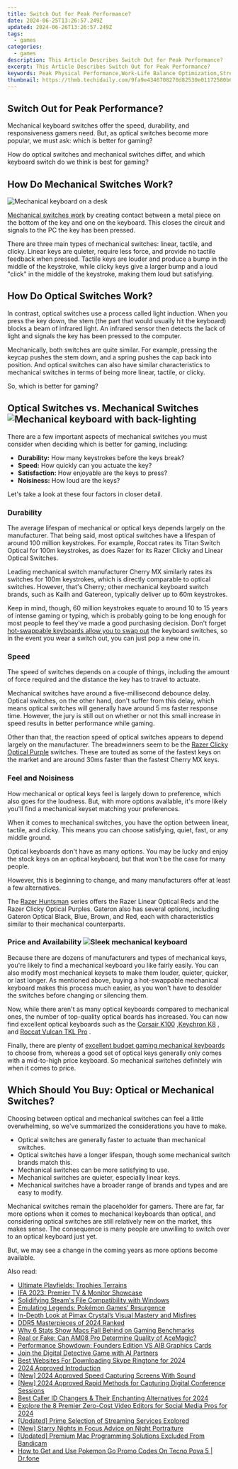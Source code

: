 ```yaml
---
title: Switch Out for Peak Performance?
date: 2024-06-25T13:26:57.249Z
updated: 2024-06-26T13:26:57.249Z
tags:
  - games
categories:
  - games
description: This Article Describes Switch Out for Peak Performance?
excerpt: This Article Describes Switch Out for Peak Performance?
keywords: Peak Physical Performance,Work-Life Balance Optimization,Stress Reduction Techniques,Productivity Hacks for Success,Performance Enhancement Strategies,Mental Toughness Development,Healthy Lifestyle Transformation
thumbnail: https://thmb.techidaily.com/9fa9e4346708270d82530e01172580b66a8c63e17b3edbe0866986af1acde6f2.jpg
---
```


## Switch Out for Peak Performance?

 Mechanical keyboard switches offer the speed, durability, and responsiveness gamers need. But, as optical switches become more popular, we must ask: which is better for gaming?

 How do optical switches and mechanical switches differ, and which keyboard switch do we think is best for gaming?

## How Do Mechanical Switches Work?

![Mechanical keyboard on a desk](https://static1.makeuseofimages.com/wordpress/wp-content/uploads/2021/11/michelle-ding-50uD7HzOLW8-unsplash.jpg)

[Mechanical switches work](http://www.makeuseof.com/tag/mechanical-keyboard-work-technology-explained/) by creating contact between a metal piece on the bottom of the key and one on the keyboard. This closes the circuit and signals to the PC the key has been pressed.

 There are three main types of mechanical switches: linear, tactile, and clicky. Linear keys are quieter, require less force, and provide no tactile feedback when pressed. Tactile keys are louder and produce a bump in the middle of the keystroke, while clicky keys give a larger bump and a loud "click" in the middle of the keystroke, making them loud but satisfying.

## How Do Optical Switches Work?

 In contrast, optical switches use a process called light induction. When you press the key down, the stem (the part that would usually hit the keyboard) blocks a beam of infrared light. An infrared sensor then detects the lack of light and signals the key has been pressed to the computer.

 Mechanically, both switches are quite similar. For example, pressing the keycap pushes the stem down, and a spring pushes the cap back into position. And optical switches can also have similar characteristics to mechanical switches in terms of being more linear, tactile, or clicky.

So, which is better for gaming?

## Optical Switches vs. Mechanical Switches ![Mechanical keyboard with back-lighting](https://static1.makeuseofimages.com/wordpress/wp-content/uploads/2021/11/vipul-jha-a4X1cdC1QAc-unsplash.jpg)

 There are a few important aspects of mechanical switches you must consider when deciding which is better for gaming, including:

* **Durability:** How many keystrokes before the keys break?
* **Speed:** How quickly can you actuate the key?
* **Satisfaction:** How enjoyable are the keys to press?
* **Noisiness:** How loud are the keys?

Let's take a look at these four factors in closer detail.

### Durability

 The average lifespan of mechanical or optical keys depends largely on the manufacturer. That being said, most optical switches have a lifespan of around 100 million keystrokes. For example, Roccat rates its Titan Switch Optical for 100m keystrokes, as does Razer for its Razer Clicky and Linear Optical Switches.

 Leading mechanical switch manufacturer Cherry MX similarly rates its switches for 100m keystrokes, which is directly comparable to optical switches. However, that's Cherry; other mechanical keyboard switch brands, such as Kailh and Gatereon, typically deliver up to 60m keystrokes.

 Keep in mind, though, 60 million keystrokes equate to around 10 to 15 years of intense gaming or typing, which is probably going to be long enough for most people to feel they've made a good purchasing decision. Don't forget [hot-swappable keyboards allow you to swap out](https://www.makeuseof.com/why-you-need-hot-swappable-mechanical-keyboard/) the keyboard switches, so in the event you wear a switch out, you can just pop a new one in.

### Speed

 The speed of switches depends on a couple of things, including the amount of force required and the distance the key has to travel to actuate.

 Mechanical switches have around a five-millisecond debounce delay. Optical switches, on the other hand, don't suffer from this delay, which means optical switches will generally have around 5 ms faster response time. However, the jury is still out on whether or not this small increase in speed results in better performance while gaming.

 Other than that, the reaction speed of optical switches appears to depend largely on the manufacturer. The breadwinners seem to be the [Razer Clicky Optical Purple](https://razer.a9yw.net/c/119570/642901/10229?subId1=UUmuoUeUpU2004621&subId2=emuo&u=https%3A%2F%2Fwww.razer.com%2Fgb-en%2Frazer-optical-switch) switches. These are touted as some of the fastest keys on the market and are around 30ms faster than the fastest Cherry MX keys.

### Feel and Noisiness

 How mechanical or optical keys feel is largely down to preference, which also goes for the loudness. But, with more options available, it's more likely you'll find a mechanical keyset matching your preferences.

 When it comes to mechanical switches, you have the option between linear, tactile, and clicky. This means you can choose satisfying, quiet, fast, or any middle ground.

 Optical keyboards don't have as many options. You may be lucky and enjoy the stock keys on an optical keyboard, but that won't be the case for many people.

 However, this is beginning to change, and many manufacturers offer at least a few alternatives.

 The [Razer Huntsman](https://www.amazon.com/Razer-Huntsman-Tournament-Tenkeyless-Keyboard/dp/B07V25YPVW?linkCode=ll1&tag=muo-v2-2jbrk02-20&linkId=5b69344691c987a7fdf2e0c9ed994455&language=en%5FUS&ref%5F=as%5Fli%5Fss%5Ftl&ascsubtag=UUmuoUeUpU2004621&asc%5Frefurl=https%3A%2F%2Fwww.makeuseof.com%2Foptical-vs-mechanical-switches-best-for-gaming%2F&asc%5Fcampaign=Evergreen) series offers the Razer Linear Optical Reds and the Razer Clicky Optical Purples. Gateron also has several options, including Gateron Optical Black, Blue, Brown, and Red, each with characteristics similar to their mechanical counterparts.

### Price and Availability ![Sleek mechanical keyboard](https://static1.makeuseofimages.com/wordpress/wp-content/uploads/2021/11/jay-zhang-XX8zaI3XbvE-unsplash.jpg)

 Because there are dozens of manufacturers and types of mechanical keys, you're likely to find a mechanical keyboard you like fairly easily. You can also modify most mechanical keysets to make them louder, quieter, quicker, or last longer. As mentioned above, buying a hot-swappable mechanical keyboard makes this process much easier, as you won't have to desolder the switches before changing or silencing them.

 Now, while there aren't as many optical keyboards compared to mechanical ones, the number of top-quality optical boards has increased. You can now find excellent optical keyboards such as the [Corsair K100](https://www.amazon.com/Corsair-K100-Mechanical-Gaming-Keyboard/dp/B08HR68MQZ?linkCode=ll1&tag=muo-v2-2jbrk02-20&linkId=23638b63479cce034fb8bee791143ce1&language=en%5FUS&ref%5F=as%5Fli%5Fss%5Ftl&ascsubtag=UUmuoUeUpU2004621&asc%5Frefurl=https%3A%2F%2Fwww.makeuseof.com%2Foptical-vs-mechanical-switches-best-for-gaming%2F&asc%5Fcampaign=Evergreen) ,[Keychron K8](https://www.keychron.com/products/keychron-k8-tenkeyless-wireless-mechanical-keyboard?variant=39515068956761) , and [Roccat Vulcan TKL Pro](https://www.amazon.com/ROCCAT-Vulcan-Compact-Optical-Keyboard/dp/B08J4DGBB9?linkCode=ll1&tag=muo-v2-2jbrk02-20&linkId=b16daf181c950078b96fbd7a45f2251a&language=en%5FUS&ref%5F=as%5Fli%5Fss%5Ftl&ascsubtag=UUmuoUeUpU2004621&asc%5Frefurl=https%3A%2F%2Fwww.makeuseof.com%2Foptical-vs-mechanical-switches-best-for-gaming%2F&asc%5Fcampaign=Evergreen) .

 Finally, there are plenty of [excellent budget gaming mechanical keyboards](http://www.makeuseof.com/best-budget-gaming-keyboards/) to choose from, whereas a good set of optical keys generally only comes with a mid-to-high price keyboard. So mechanical switches definitely win when it comes to price.

## Which Should You Buy: Optical or Mechanical Switches?

 Choosing between optical and mechanical switches can feel a little overwhelming, so we've summarized the considerations you have to make.

* Optical switches are generally faster to actuate than mechanical switches.
* Optical switches have a longer lifespan, though some mechanical switch brands match this.
* Mechanical switches can be more satisfying to use.
* Mechanical switches are quieter, especially linear keys.
* Mechanical switches have a broader range of brands and types and are easy to modify.

 Mechanical switches remain the placeholder for gamers. There are far, far more options when it comes to mechanical keyboards than optical, and considering optical switches are still relatively new on the market, this makes sense. The consequence is many people are unwilling to switch over to an optical keyboard just yet.

 But, we may see a change in the coming years as more options become available.


<ins class="adsbygoogle"
     style="display:block"
     data-ad-format="autorelaxed"
     data-ad-client="ca-pub-7571918770474297"
     data-ad-slot="1223367746"></ins>



<ins class="adsbygoogle"
     style="display:block"
     data-ad-client="ca-pub-7571918770474297"
     data-ad-slot="8358498916"
     data-ad-format="auto"
     data-full-width-responsive="true"></ins>

<span class="atpl-alsoreadstyle">Also read:</span>
<div><ul>
<li><a href="https://games-able.techidaily.com/ultimate-playfields-trophies-terrains/"><u>Ultimate Playfields: Trophies Terrains</u></a></li>
<li><a href="https://games-able.techidaily.com/ifa-2023-premier-tv-and-monitor-showcase/"><u>IFA 2023: Premier TV & Monitor Showcase</u></a></li>
<li><a href="https://games-able.techidaily.com/solidifying-steams-file-compatibility-with-windows/"><u>Solidifying Steam's File Compatibility with Windows</u></a></li>
<li><a href="https://games-able.techidaily.com/emulating-legends-pokemon-games-resurgence/"><u>Emulating Legends: Pokémon Games' Resurgence</u></a></li>
<li><a href="https://games-able.techidaily.com/in-depth-look-at-pimax-crystals-visual-mastery-and-misfires/"><u>In-Depth Look at Pimax Crystal’s Visual Mastery and Misfires</u></a></li>
<li><a href="https://games-able.techidaily.com/ddr5-masterpieces-of-2024-ranked/"><u>DDR5 Masterpieces of 2024 Ranked</u></a></li>
<li><a href="https://games-able.techidaily.com/why-6-stats-show-macs-fall-behind-on-gaming-benchmarks/"><u>Why 6 Stats Show Macs Fall Behind on Gaming Benchmarks</u></a></li>
<li><a href="https://games-able.techidaily.com/real-or-fake-can-am08-pro-determine-quality-of-acemagic/"><u>Real or Fake: Can AM08 Pro Determine Quality of AceMagic?</u></a></li>
<li><a href="https://games-able.techidaily.com/performance-showdown-founders-edition-vs-aib-graphics-cards/"><u>Performance Showdown: Founders Edition VS AIB Graphics Cards</u></a></li>
<li><a href="https://games-able.techidaily.com/join-the-digital-detective-game-with-ai-partners/"><u>Join the Digital Detective Game with AI Partners</u></a></li>
<li><a href="https://extra-hints.techidaily.com/best-websites-for-downloading-skype-ringtone-for-2024/"><u>Best Websites For Downloading Skype Ringtone for 2024</u></a></li>
<li><a href="https://ai-voice-clone.techidaily.com/2024-approved-introduction/"><u>2024 Approved Introduction</u></a></li>
<li><a href="https://screen-mirroring-recording.techidaily.com/new-2024-approved-speed-capturing-screens-with-sound/"><u>[New] 2024 Approved  Speed  Capturing Screens With Sound</u></a></li>
<li><a href="https://desktop-recording.techidaily.com/new-2024-approved-rapid-methods-for-capturing-digital-conference-sessions/"><u>[New] 2024 Approved  Rapid Methods for Capturing Digital Conference Sessions</u></a></li>
<li><a href="https://extra-hints.techidaily.com/best-caller-id-changers-and-their-enchanting-alternatives-for-2024/"><u>Best Caller ID Changers & Their Enchanting Alternatives for 2024</u></a></li>
<li><a href="https://youtube-stream.techidaily.com/explore-the-8-premier-zero-cost-video-editors-for-social-media-pros-for-2024/"><u>Explore the 8 Premier Zero-Cost Video Editors for Social Media Pros for 2024</u></a></li>
<li><a href="https://extra-support.techidaily.com/updated-prime-selection-of-streaming-services-explored/"><u>[Updated] Prime Selection of Streaming Services Explored</u></a></li>
<li><a href="https://remote-screen-capture.techidaily.com/new-starry-nights-in-focus-advice-on-night-portraiture/"><u>[New] Starry Nights in Focus  Advice on Night Portraiture</u></a></li>
<li><a href="https://visual-screen-recording.techidaily.com/updated-premium-mac-programming-solutions-excluded-from-bandicam/"><u>[Updated] Premium Mac Programming Solutions Excluded From Bandicam</u></a></li>
<li><a href="https://android-pokemon-go.techidaily.com/how-to-get-and-use-pokemon-go-promo-codes-on-tecno-pova-5-drfone-by-drfone-virtual-android/"><u>How to Get and Use Pokemon Go Promo Codes On Tecno Pova 5 | Dr.fone</u></a></li>
</ul></div>
